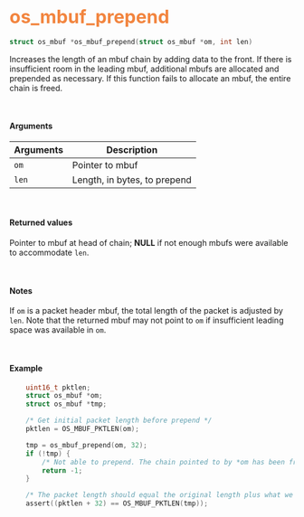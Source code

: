 ## <font color="#F2853F" style="font-size:24pt">os_mbuf_prepend</font>

```c
struct os_mbuf *os_mbuf_prepend(struct os_mbuf *om, int len)
```

Increases the length of an mbuf chain by adding data to the front.  If there is insufficient room in the leading mbuf, additional mbufs are allocated and prepended as necessary.  If this function fails to allocate an mbuf, the entire chain is freed.

<br>

#### Arguments

| Arguments | Description |
|-----------|-------------|
| `om` | Pointer to mbuf |
| `len` | Length, in bytes, to prepend |

<br>

#### Returned values
Pointer to mbuf at head of chain; **NULL** if not enough mbufs were available to accommodate `len`.

<br>

#### Notes
If `om` is a packet header mbuf, the total length of the packet is adjusted by `len`. Note that the returned mbuf may not point to `om` if insufficient leading space was available in `om`.

<br>

#### Example

```c
    uint16_t pktlen;
	struct os_mbuf *om;
    struct os_mbuf *tmp;

    /* Get initial packet length before prepend */
    pktlen = OS_MBUF_PKTLEN(om);

    tmp = os_mbuf_prepend(om, 32);
    if (!tmp) {
        /* Not able to prepend. The chain pointed to by *om has been freed */
        return -1;
    }

    /* The packet length should equal the original length plus what we prepended */
    assert((pktlen + 32) == OS_MBUF_PKTLEN(tmp));
```



